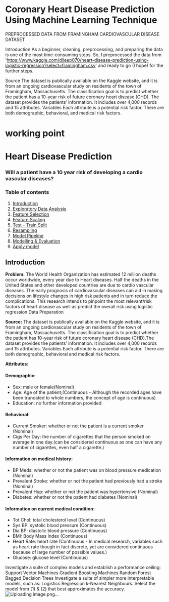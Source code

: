 # Coronary Heart Disease Prediction Using Machine Learning Technique
PREPROCESSED DATA FROM FRAMINGHAM CARDIOVASCULAR DISEASE DATASET

Introduction
As a beginner, cleaning, preprocessing, and preparing the data is one of the most time-consuming steps. So, I preprocessed the data from 'https://www.kaggle.com/dileep070/heart-disease-prediction-using-logistic-regression?select=framingham.csv' and ready to go (I hope) for the further steps.

Source
The dataset is publically available on the Kaggle website, and it is from an ongoing cardiovascular study on residents of the town of Framingham, Massachusetts. The classification goal is to predict whether the patient has a 10-year risk of future coronary heart disease (CHD). The dataset provides the patients’ information. It includes over 4,000 records and 15 attributes.
Variables
Each attribute is a potential risk factor. There are both demographic, behavioral, and medical risk factors.
# working point
# Heart Disease Prediction
### Will a patient have a 10 year risk of developing a cardio vascular diseases?

### Table of contents
1. [Introduction](#introduction)
2. [Exploratory Data Analysis](#paragraph1)
3. [Feature Selection](#paragraph2)
4. [Feature Scaling](#paragraph3)
5. [Test - Train Split](#paragraph4)
6. [Resampling](#paragraph5)
7. [Model Pipeline](#paragraph6)
8. [Modelling & Evaluation](#paragraph7)
9. [Apply model](#paragraph8)

## Introduction <a name="introduction"></a>

**Problem:**
The World Health Organization has estimated 12 million deaths occur worldwide, every year due to Heart diseases. Half the deaths in the United States and other developed countries are due to cardio vascular diseases. The early prognosis of cardiovascular diseases can aid in making decisions on lifestyle changes in high risk patients and in turn reduce the complications. This research intends to pinpoint the most relevant/risk factors of heart disease as well as predict the overall risk using logistic regression Data Preparation

**Source:**
The dataset is publically available on the Kaggle website, and it is from an ongoing cardiovascular study on residents of the town of Framingham, Massachusetts. The classification goal is to predict whether the patient has 10-year risk of future coronary heart disease (CHD).The dataset provides the patients’ information. It includes over 4,000 records and 15 attributes. Variables Each attribute is a potential risk factor. There are both demographic, behavioral and medical risk factors.

**Attributes:**

#### Demographic: 
* Sex: male or female(Nominal) 
* Age: Age of the patient;(Continuous - Although the recorded ages have been truncated to whole numbers, the concept of age is continuous) 
* Education: no further information provided

#### Behavioral: 
* Current Smoker: whether or not the patient is a current smoker (Nominal) 
* Cigs Per Day: the number of cigarettes that the person smoked on average in one day.(can be considered continuous as one can have any number of cigarettes, even half a cigarette.) 

#### Information on medical history: 
* BP Meds: whether or not the patient was on blood pressure medication (Nominal) 
* Prevalent Stroke: whether or not the patient had previously had a stroke (Nominal) 
* Prevalent Hyp: whether or not the patient was hypertensive (Nominal) 
* Diabetes: whether or not the patient had diabetes (Nominal) 

#### Information on current medical condition: 
* Tot Chol: total cholesterol level (Continuous) 
* Sys BP: systolic blood pressure (Continuous) 
* Dia BP: diastolic blood pressure (Continuous) 
* BMI: Body Mass Index (Continuous) 
* Heart Rate: heart rate (Continuous - In medical research, variables such as heart rate though in fact discrete, yet are considered continuous because of large number of possible values.) 
* Glucose: glucose level (Continuous) 

Investigate a suite of complex models and establish a performance ceiling:
Support Vector Machines
Gradient Boosting Machines
Random Forest
Bagged Decision Trees
Investigate a suite of simpler more interpretable models, such as:
Logistics Regression
k-Nearest Neighbours.
Select the model from (1) & (2) that best approximates the accuracy.
![Uploading image.png…]()





